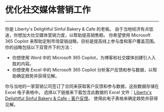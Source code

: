 # 优化社交媒体营销工作
---
你是 Liberty's Delightful Sinful Bakery & Cafe 的老板。 由于当地经济有点低迷，你想加大社交媒体营销力度，以帮助提高销售额。 你希望使用 Microsoft 365 Copilot 来帮助定制市场营销战略，目标是提高线上参与度和客户覆盖范围。 你的战略包括以下双管齐下的方法：<br>

 -  你想使用 Word 中的 Microsoft 365 Copilot，为博客和社交媒体创建引人入胜的内容。
 -  你想使用 Excel 中的 Microsoft 365 Copilot 分析客户反馈和参与数据，以帮助确定趋势并获得见解。

你与当地的一家营销公司签订了合同来获取客户反馈和参与数据，这些数据存储在 Excel 电子表格中。 选择以下链接来下载包含此数据的 Excel 文件：[Liberty's Delightful Sinful Bakery & Cafe - 客户反馈](https://go.microsoft.com/fwlink/?linkid=2269125)。 使用此电子表格来确定趋势并获得见解。
